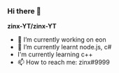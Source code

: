 ### Hi there 👋

**zinx-YT/zinx-YT**

- 🔭 I’m currently working on eon
- 🌱 I’m currently learnt node.js, c#
- I'm currently learning c++
- 📫 How to reach me: zinx#9999
